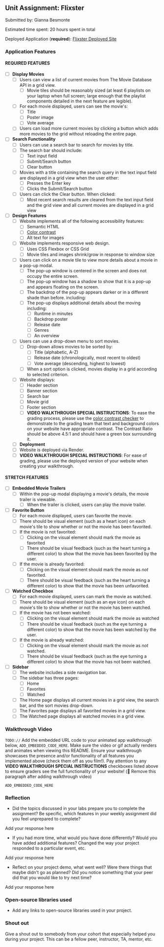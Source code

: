## Unit Assignment: Flixster

Submitted by: Gianna Besmonte

Estimated time spent: 20 hours spent in total

Deployed Application (**required**): [Flixster Deployed Site](ADD_LINK_HERE)

### Application Features

#### REQUIRED FEATURES

- [ ] **Display Movies**
  - [ ] Users can view a list of current movies from The Movie Database API in a grid view.
    - [ ] Movie tiles should be reasonably sized (at least 6 playlists on your laptop when full screen; large enough that the playlist components detailed in the next feature are legible).
  - [ ] For each movie displayed, users can see the movie's:
    - [ ] Title
    - [ ] Poster image
    - [ ] Vote average
  - [ ] Users can load more current movies by clicking a button which adds more movies to the grid without reloading the entire page.
- [ ] **Search Functionality**
  - [ ] Users can use a search bar to search for movies by title.
  - [ ] The search bar should include:
    - [ ] Text input field
    - [ ] Submit/Search button
    - [ ] Clear button
  - [ ] Movies with a title containing the search query in the text input field are displayed in a grid view when the user either:
    - [ ] Presses the Enter key
    - [ ] Clicks the Submit/Search button
  - [ ] Users can click the Clear button. When clicked:
    - [ ] Most recent search results are cleared from the text input field and the grid view and all current movies are displayed in a grid view
- [ ] **Design Features**
  - [ ] Website implements all of the following accessibility features:
    - [ ] Semantic HTML
    - [ ] [Color contrast](https://webaim.org/resources/contrastchecker/)
    - [ ] Alt text for images
  - [ ] Website implements responsive web design.
    - [ ] Uses CSS Flexbox or CSS Grid
    - [ ] Movie tiles and images shrink/grow in response to window size
  - [ ] Users can click on a movie tile to view more details about a movie in a pop-up modal.
    - [ ] The pop-up window is centered in the screen and does not occupy the entire screen.
    - [ ] The pop-up window has a shadow to show that it is a pop-up and appears floating on the screen.
    - [ ] The backdrop of the pop-up appears darker or in a different shade than before. including:
    - [ ] The pop-up displays additional details about the moving including:
      - [ ] Runtime in minutes
      - [ ] Backdrop poster
      - [ ] Release date
      - [ ] Genres
      - [ ] An overview
  - [ ] Users can use a drop-down menu to sort movies.
    - [ ] Drop-down allows movies to be sorted by:
      - [ ] Title (alphabetic, A-Z)
      - [ ] Release date (chronologically, most recent to oldest)
      - [ ] Vote average (descending, highest to lowest)
    - [ ] When a sort option is clicked, movies display in a grid according to selected criterion.
  - [ ] Website displays:
    - [ ] Header section
    - [ ] Banner section
    - [ ] Search bar
    - [ ] Movie grid
    - [ ] Footer section
    - [ ] **VIDEO WALKTHROUGH SPECIAL INSTRUCTIONS**: To ease the grading process, please use the [color contrast checker](https://webaim.org/resources/contrastchecker/) to demonstrate to the grading team that text and background colors on your website have appropriate contrast. The Contrast Ratio should be above 4.5:1 and should have a green box surrounding it.
  - [ ] **Deployment**
  - [ ] Website is deployed via Render.
  - [ ] **VIDEO WALKTHROUGH SPECIAL INSTRUCTIONS**: For ease of grading, please use the deployed version of your website when creating your walkthrough.

#### STRETCH FEATURES


- [ ] **Embedded Movie Trailers**
  - [ ] Within the pop-up modal displaying a movie's details, the movie trailer is viewable.
    - [ ] When the trailer is clicked, users can play the movie trailer.
- [ ] **Favorite Button**
  - [ ] For each movie displayed, users can favorite the movie.
  - [ ] There should be visual element (such as a heart icon) on each movie's tile to show whether or not the movie has been favorited.
  - [ ] If the movie is not favorited:
    - [ ] Clicking on the visual element should mark the movie as favorited
    - [ ] There should be visual feedback (such as the heart turning a different color) to show that the movie has been favorited by the user.
  - [ ] If the movie is already favorited:
    - [ ] Clicking on the visual element should mark the movie as *not* favorited.
    - [ ] There should be visual feedback (such as the heart turning a different color) to show that the movie has been unfavorited.
- [ ] **Watched Checkbox**
  - [ ] For each movie displayed, users can mark the movie as watched.
  - [ ] There should be visual element (such as an eye icon) on each movie's tile to show whether or not the movie has been watched.
  - [ ] If the movie has not been watched:
    - [ ] Clicking on the visual element should mark the movie as watched
    - [ ] There should be visual feedback (such as the eye turning a different color) to show that the movie has been watched by the user.
  - [ ] If the movie is already watched:
    - [ ] Clicking on the visual element should mark the movie as *not* watched.
    - [ ] There should be visual feedback (such as the eye turning a different color) to show that the movie has not been watched.
- [ ] **Sidebar**
  - [ ] The website includes a side navigation bar.
  - [ ] The sidebar has three pages:
    - [ ] Home
    - [ ] Favorites
    - [ ] Watched
  - [ ] The Home page displays all current movies in a grid view, the search bar, and the sort movies drop-down.
  - [ ] The Favorites page displays all favorited movies in a grid view.
  - [ ] The Watched page displays all watched movies in a grid view.

### Walkthrough Video

`TODO://` Add the embedded URL code to your animated app walkthrough below, `ADD_EMBEDDED_CODE_HERE`. Make sure the video or gif actually renders and animates when viewing this README. Ensure your walkthrough showcases the presence and/or functionality of all features you implemented above (check them off as you film!). Pay attention to any **VIDEO WALKTHROUGH SPECIAL INSTRUCTIONS** checkboxes listed above to ensure graders see the full functionality of your website! (🚫 Remove this paragraph after adding walkthrough video)

`ADD_EMBEDDED_CODE_HERE`

### Reflection

* Did the topics discussed in your labs prepare you to complete the assignment? Be specific, which features in your weekly assignment did you feel unprepared to complete?

Add your response here

* If you had more time, what would you have done differently? Would you have added additional features? Changed the way your project responded to a particular event, etc.

Add your response here

* Reflect on your project demo, what went well? Were there things that maybe didn't go as planned? Did you notice something that your peer did that you would like to try next time?

Add your response here

### Open-source libraries used

- Add any links to open-source libraries used in your project.

### Shout out

Give a shout out to somebody from your cohort that especially helped you during your project. This can be a fellow peer, instructor, TA, mentor, etc.
